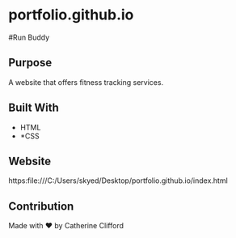 # portfolio.github.io
#Run Buddy

## Purpose
A website that offers fitness tracking services.

## Built With 
* HTML
* *CSS

## Website
https:file:///C:/Users/skyed/Desktop/portfolio.github.io/index.html

## Contribution
Made with ❤️ by Catherine Clifford
